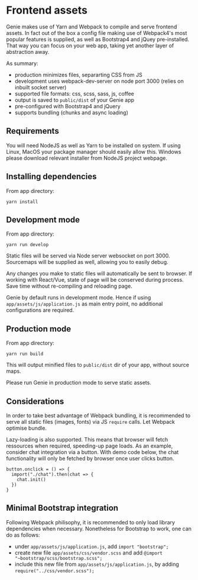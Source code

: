 # Frontend assets

Genie makes use of Yarn and Webpack to compile and serve frontend assets. In fact out of the box a config file making use of Webpack4's most popular features is supplied, as well as Bootstrap4 and jQuey pre-installed. That way you can focus on your web app, taking yet another layer of abstraction away.

As summary:

- production minimizes files, separarting CSS from JS
- development uses webpack-dev-server on node port 3000 (relies on inbuilt socket server)
- supported file formats: css, scss, sass, js, coffee
- output is saved to `public/dist` of your Genie app
- pre-configured with Bootstrap4 and jQuery
- supports bundling (chunks and async loading)

## Requirements

You will need NodeJS as well as Yarn to be installed on system. If using Linux, MacOS your package manager should easily allow this. Windows please download relevant installer from NodeJS project webpage.

## Installing dependencies

From app directory:

```
yarn install
```

## Development mode

From app directory:

```
yarn run develop
```

Static files will be served via Node server websocket on port 3000. Sourcemaps will be supplied as well, allowing you to easily debug.

Any changes you make to static files will automatically be sent to browser. If working with React/Vue, state of page will be conserved during process. Save time without re-compiling and reloading page.

Genie by default runs in development mode. Hence if using `app/assets/js/application.js` as main entry point, no additional configurations are required.

## Production mode

From app directory:

```
yarn run build
```

This will output minified files to `public/dist` dir of your app, without source maps.

Please run Genie in production mode to serve static assets.

## Considerations

In order to take best advantage of Webpack bundling, it is recommended to serve all static files (images, fonts) via JS `require` calls. Let Webpack optimise bundle.

Lazy-loading is also supported. This means that browser will fetch ressources when required, speeding-up page loads. As an example, consider chat integration via a button. With demo code below, the chat functionality will only be fetched by browser once user clicks button.

```
button.onclick = () => {
  import("./chat").then(chat => {
    chat.init()
  })
}
```

## Minimal Bootstrap integration

Following Webpack philisophy, it is recommended to only load library dependencies when necessary. Nonetheless for Bootstrap to work, one can do as follows:

- under `app/assets/js/application.js`, add `import "bootstrap";`
- create new file `app/assets/css/vendor.scss` and add `@import "~bootstrap/scss/bootstrap.scss";`
- include this new file from `app/assets/js/application.js`, by adding `require("../css/vendor.scss");`

